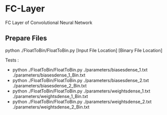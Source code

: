 # FC-Layer

FC Layer of Convolutional Neural Network

## Prepare Files

python ./FloatToBin/FloatToBin.py [Input File Location] [Binary File Location]

Tests :

- python ./FloatToBin/FloatToBin.py ./parameters/biasesdense_1.txt ./parameters/biasesdense_1_Bin.txt
- python ./FloatToBin/FloatToBin.py ./parameters/biasesdense_2.txt ./parameters/biasesdense_2_Bin.txt
- python ./FloatToBin/FloatToBin.py ./parameters/weightsdense_1.txt ./parameters/weightsdense_1_Bin.txt
- python ./FloatToBin/FloatToBin.py ./parameters/weightsdense_2.txt ./parameters/weightsdense_2_Bin.txt
